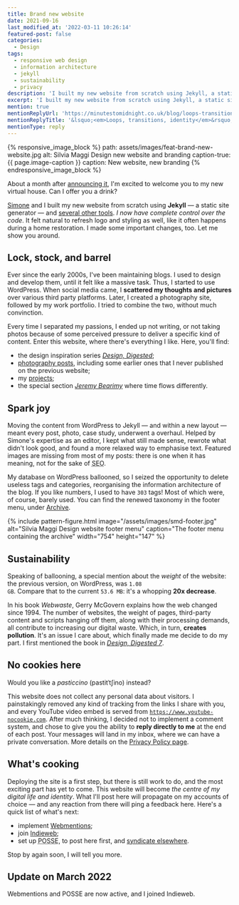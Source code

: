 ```yaml
---
title: Brand new website
date: 2021-09-16
last_modified_at: '2022-03-11 10:26:14'
featured-post: false
categories:
  - Design
tags:
  - responsive web design
  - information architecture
  - jekyll
  - sustainability
  - privacy
description: 'I built my new website from scratch using Jekyll, a static site generator. Welcome to my new virtual house.'
excerpt: 'I built my new website from scratch using Jekyll, a static site generator. Welcome to my new virtual house. Let me show you around.'
mention: true
mentionReplyUrl: 'https://minutestomidnight.co.uk/blog/loops-transitions-identity/'
mentionReplyTitle: '&lsquo;<em>Loops, transitions, identity</em>&rsquo; by Simone Silvestroni'
mentionType: reply
---
```

{% responsive_image_block %}
  path: assets/images/feat-brand-new-website.jpg
  alt: Silvia Maggi Design new website and branding
  caption-true: {{ page.image-caption }}
  caption: New website, new branding
{% endresponsive_image_block %}

<p>About a month after <a href="/personal/leaving-wordpress/" title="Read the post 'Leaving WordPress' on my website">announcing it</a>, I'm excited to welcome you to my new virtual house. Can I offer you a drink?</p>

<a href="https://minutestomidnight.co.uk" title="Go to Simone's website">Simone</a> and I built my new website from scratch using **Jekyll** — a static site generator — and <a href="/colophon/" title="Read more about the technology used on my website">several other tools</a>. *I now have complete control over the code*. It felt natural to refresh logo and styling as well, like it often happens during a home restoration. I made some important changes, too. Let me show you around.

## Lock, stock, and barrel

Ever since the early 2000s, I've been maintaining blogs. I used to design and develop them, until it felt like a massive task. Thus, I started to use WordPress. When social media came, I **scattered my thoughts and pictures** over various third party platforms. Later, I created a photography site, followed by my work portfolio. I tried to combine the two, without much convinction.

Every time I separated my passions, I ended up not writing, or not taking photos because of some perceived pressure to deliver a specific kind of content. Enter this website, where there's everything I like. Here, you'll find:

<ul class="smd-ul">
<li>the design inspiration series <a href="/category/design-digested/" title="Go to the 'Design, Digested' archive"><em>Design, Digested</em></a>;</li>
<li><a href="/category/photography/" title="Go to the 'Photography' archive">photography posts</a>, including some earlier ones that I never published on the previous website;</li>
<li>my <a href="/projects/" title="View the projects">projects</a>;</li>
<li>the special section <a href="/jeremybearimy/" title="Go to the section"><em>Jeremy Bearimy</em></a> where time flows differently.</li>
</ul>

## Spark joy

Moving the content from WordPress to Jekyll — and within a new layout — meant every post, photo, case study, underwent a overhaul. Helped by Simone's expertise as an editor, I kept what still made sense, rewrote what didn't look good, and found a more relaxed way to emphasise text. Featured images are missing from most of my posts: there is one when it has meaning, not for the sake of <abbr title="Search Engine Optimization">SEO</abbr>. 

My database on WordPress ballooned, so I seized the opportunity to delete useless tags and categories, reorganising the information architecture of the blog. If you like numbers, I used to have <code>303</code> tags! Most of which were, of course, barely used. You can find the renewed taxonomy in the footer menu, under [Archive](/archive/).

{% include pattern-figure.html image="/assets/images/smd-footer.jpg" alt="Silvia Maggi Design website footer menu" caption="The footer menu containing the archive" width="754" height="147" %}

## Sustainability

Speaking of ballooning, a special mention about the *weight* of the website: the previous version, on WordPress, was <code>1.08 GB</code>. Compare that to the current <code>53.6 MB</code>: it's a whopping **20x decrease**. 

In his book *Webwaste*, Gerry McGovern explains how the web changed since 1994. The number of websites, the weight of pages, third-party content and scripts hanging off them, along with their processing demands, all contribute to increasing our digital waste. Which, in turn, **creates pollution**. It's an issue I care about, which finally made me decide to do my part. I first mentioned the book in <a href="/design-digested/biased-ai/" title="Read the post on my website"><em>Design, Digested 7</em></a>.

## No cookies here

Would you like a <em>pasticcino</em> (pastitˈtʃino) instead?

This website does not collect any personal data about visitors. I painstakingly removed any kind of tracking from the links I share with you, and every YouTube video embed is served from <code>https://www.youtube-nocookie.com</code>. After much thinking, I decided not to implement a comment system, and chose to give you the ability to **reply directly to me** at the end of each post. Your messages will land in my inbox, where we can have a private conversation. More details on the <a href="/privacy-policy/" title="Go to the page">Privacy Policy page</a>.

## What's cooking

Deploying the site is a first step, but there is still work to do, and the most exciting part has yet to come. This website will become *the centre of my digital life and identity*. What I'll post here will propagate on my accounts of choice — and any reaction from there will ping a feedback here. Here's a quick list of what's next:

<ul class="smd-ul">
<li>implement <a href="https://indieweb.org/Webmention" title="Read about Webmentions on IndieWeb">Webmentions</a>;</li>
<li>join <a href="https://indieweb.org/" title="Go to the IndieWeb website">Indieweb</a>;</li>
<li>set up <abbr title="Publish (on your) Own Site, Syndicate Elsewhere">POSSE</abbr>, to post here first, and <a href="https://indieweb.org/POSSE" title="Read about POSSE on the IndieWeb website">syndicate elsewhere</a>.</li>
</ul>

Stop by again soon, I will tell you more. 

## Update on March 2022

Webmentions and POSSE are now active, and I joined Indieweb. 